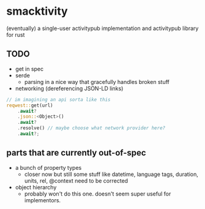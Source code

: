 # smacktivity

(eventually) a single-user activitypub implementation and activitypub library
for rust


## TODO

- get in spec
- serde
    - parsing in a nice way that gracefully handles broken stuff
- networking (dereferencing JSON-LD links)

```rust
// im imagining an api sorta like this
reqwest::get(url)
    .await?
    .json::<Object>()
    .await?
    .resolve() // maybe choose what network provider here?
    .await?;
```


## parts that are currently out-of-spec

- a bunch of property types
    - closer now but still some stuff like datetime, language tags, duration,
      units, rel, @context need to be corrected
- object hierarchy
    - probably won't do this one. doesn't seem super useful for implementors.

